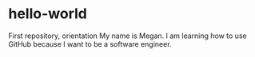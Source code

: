 # hello-world
First repository, orientation
My name is Megan.
I am learning how to use GitHub because I want to be a software engineer.
